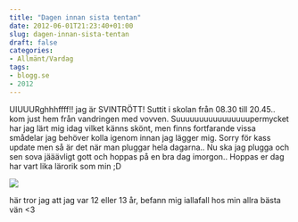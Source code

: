 ```yaml
---
title: "Dagen innan sista tentan"
date: 2012-06-01T21:23:40+01:00
slug: dagen-innan-sista-tentan
draft: false
categories:
- Allmänt/Vardag
tags:
- blogg.se
- 2012
---
```

UIUUURghhhffff!! jag är SVINTRÖTT! Suttit i skolan från 08.30 till 20.45.. kom just hem från vandringen med vovven. Suuuuuuuuuuuuuuuupermycket har jag lärt mig idag vilket känns skönt, men finns fortfarande vissa smådelar jag behöver kolla igenom innan jag lägger mig. Sorry för kass update men så är det när man pluggar hela dagarna.. Nu ska jag plugga och sen sova jääävligt gott och hoppas på en bra dag imorgon.. Hoppas er dag har vart lika lärorik som min ;D  
  
![](/assets/images/blogg.se/envackercamilla_204940836.jpg)  
  
här tror jag att jag var 12 eller 13 år, befann mig iallafall hos min allra bästa vän <3